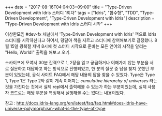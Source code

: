 +++
date = "2017-08-16T04:04:03+09:00"
title = "Type-Driven Development with Idris 스터디 1회차"
tags = ["Idris", "함수형", "TDD", "Type-Driven Development", "Type-Driven Development with Idris"]
description = "Type-Driven Development with Idris 스터디 시작"
+++

이상한모임 #dev-fx 채널에서 'Type-Driven Development with Idris' 책으로 Idris 스터디를 시작하신다고 하여서, 덩달아 책을 지르고 스터디에 참여해보기로 결정했다. 8월 15일 광복절 저녁 8시에 첫 스터디 시작으로 준비는 모든 언어의 시작을 알리는 "Hello, World!" 출력을 해보고 오기.

스카이프에 모여서 30분 간격으로 1, 2장을 읽고 궁금하거나 이해가지 않는 부분을 서로 질문하고 대답하고 하는 방식으로 진행되었고, 한 분의 질문 중 답을 찾지 못했던 부분이 있었는데, 공식 사이트 FAQ에서 해당 내용의 답을 찾을 수 있었다. Type은 Type 1, Type 1은 Type 2와 같이 계속 이어지는 *cumulative hierarchy of universes* 라는 것을 가진다는 것에서 실제 repl에서 출력해볼 수 있는가 하는 부분이었는데, 실제 사용자 코드로는 해당 부분을 특정해서 실행해볼 수는 없다는 내용이었다.

참고 : http://docs.idris-lang.org/en/latest/faq/faq.html#does-idris-have-universe-polymorphism-what-is-the-type-of-type